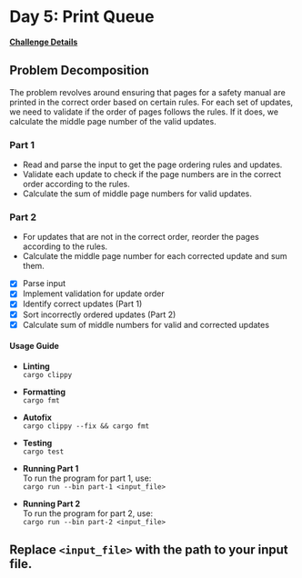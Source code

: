 # Day 5: Print Queue

[**Challenge Details**](docs/challenge.md)

## Problem Decomposition

The problem revolves around ensuring that pages for a safety manual are printed in the correct order based on certain rules. For each set of updates, we need to validate if the order of pages follows the rules. If it does, we calculate the middle page number of the valid updates.

### Part 1
- Read and parse the input to get the page ordering rules and updates.
- Validate each update to check if the page numbers are in the correct order according to the rules.
- Calculate the sum of middle page numbers for valid updates.

### Part 2
- For updates that are not in the correct order, reorder the pages according to the rules.
- Calculate the middle page number for each corrected update and sum them.

- [x] Parse input
- [x] Implement validation for update order
- [x] Identify correct updates (Part 1)
- [x] Sort incorrectly ordered updates (Part 2)
- [x] Calculate sum of middle numbers for valid and corrected updates

#### Usage Guide

- **Linting**  
  `cargo clippy`

- **Formatting**  
  `cargo fmt`

- **Autofix**  
  `cargo clippy --fix && cargo fmt`

- **Testing**  
  `cargo test`

- **Running Part 1**  
  To run the program for part 1, use:  
  `cargo run --bin part-1 <input_file>`

- **Running Part 2**  
  To run the program for part 2, use:  
  `cargo run --bin part-2 <input_file>`

Replace `<input_file>` with the path to your input file.
---
